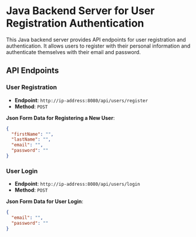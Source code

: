 # Java Backend Server for User Registration Authentication

This Java backend server provides API endpoints for user registration and authentication. It allows users to register with their personal information and authenticate themselves with their email and password.


## API Endpoints

### User Registration

- **Endpoint**: `http://ip-address:8080/api/users/register`
- **Method**: `POST`

**Json Form Data for Registering a New User**:
```json
{
  "firstName": "",
  "lastName": "",
  "email": "",
  "password": ""
}
```

### User Login

- **Endpoint**: `http://ip-address:8080/api/users/login`
- **Method**: `POST`

**Json Form Data for User Login**:
```json
{
  "email": "",
  "password": ""
}
```



